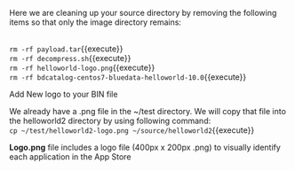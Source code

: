 
Here we are cleaning up your source directory by removing the following items so that only the image directory remains:

<br>`rm -rf payload.tar`{{execute}}
<br>`rm -rf decompress.sh`{{execute}}
<br>`rm -rf helloworld-logo.png`{{execute}}
<br>`rm -rf bdcatalog-centos7-bluedata-helloworld-10.0`{{execute}}

Add New logo to your BIN file

We already have a .png file in the ~/test directory. We will copy that file into the helloworld2 directory by using following command:<br>
`cp ~/test/helloworld2-logo.png ~/source/helloworld2`{{execute}}

<b>Logo.png</b> file includes a logo file (400px x 200px .png) to visually identify each application in the App Store


